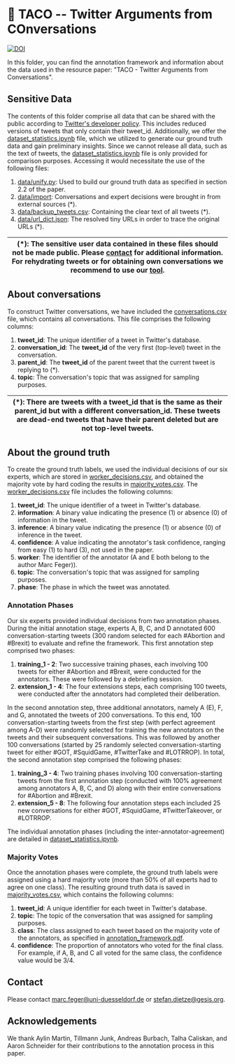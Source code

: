# :taco: TACO -- Twitter Arguments from COnversations
[![DOI](https://zenodo.org/badge/DOI/10.5281/zenodo.8030026.svg)](https://doi.org/10.5281/zenodo.8030026)

In this folder, you can find the annotation framework and information about the data used in the resource paper: "TACO - Twitter Arguments from
Conversations".

## Sensitive Data

The contents of this folder comprise all data that can be shared with the public according
to [Twitter's developer policy](https://developer.twitter.com/en/developer-terms/policy).
This includes reduced versions of tweets that only contain their tweet_id. Additionally, we offer
the [dataset_statistics.ipynb](../notebooks/dataset_statistics.ipynb) file, which we utilized to generate our ground
truth data and gain preliminary insights. Since we cannot release all data, such as the text of tweets,
the [dataset_statistics.ipynb](../notebooks/dataset_statistics.ipynb) file is only provided for comparison purposes. Accessing it would
necessitate the use of the following files:

1. [data/unify.py](./import/unify.py): Used to build our ground truth data as specified in section 2.2 of the paper.
2. [data/import](./import): Conversations and expert decisions were brought in from external sources (*).
3. [data/backup_tweets.csv](./backup_tweets.csv): Containing the clear text of all tweets (*).
4. [data/url_dict.json](./url_dict.json): The resolved tiny URLs in order to trace the original URLs (*).

| (*): The sensitive user data contained in these files should not be made public. Please [contact](#contact) for additional information. For rehydrating tweets or for obtaining own conversations we recommend to use our [tool](https://pypi.org/project/twitter-conversation/). |
|-----------------------------------------------------------------------------------------------------------------------------------------------------------------------------------------------------------------------------------------------------------------------------------|

## About conversations

To construct Twitter conversations, we have included the [conversations.csv](./conversations.csv) file, which contains all conversations. This
file comprises the following columns:

1. **tweet_id**: The unique identifier of a tweet in Twitter's database.
2. **conversation_id**: The **tweet_id** of the very first (top-level) tweet in the conversation.
3. **parent_id**: The **tweet_id** of the parent tweet that the current tweet is replying to (*).
4. **topic**: The conversation's topic that was assigned for sampling purposes.

| (*): There are tweets with a tweet_id that is the same as their parent_id but with a different conversation_id. These tweets are dead-end tweets that have their parent deleted but are not top-level tweets. |
|---------------------------------------------------------------------------------------------------------------------------------------------------------------------------------------------------------------|

## About the ground truth

To create the ground truth labels, we used the individual decisions of our six experts, which are stored
in [worker_decisions.csv](./worker_decisions.csv), and obtained the majority vote by hard coding the results
in [majority_votes.csv](./majority_votes.csv). The [worker_decisions.csv](./worker_decisions.csv) file includes the following columns:

1. **tweet_id**: The unique identifier of a tweet in Twitter's database.
2. **information**: A binary value indicating the presence (1) or absence (0) of information in the tweet.
3. **inference**: A binary value indicating the presence (1) or absence (0) of inference in the tweet.
4. **confidence**: A value indicating the annotator's task confidence, ranging from easy (1) to hard (3), not used in the paper.
5. **worker**: The identifier of the annotator (A and E both belong to the author Marc Feger)).
6. **topic**: The conversation's topic that was assigned for sampling purposes.
7. **phase**: The phase in which the tweet was annotated.

### Annotation Phases

Our six experts provided individual decisions from two annotation phases. During the initial annotation stage, experts A, B, C, and D
annotated 600 conversation-starting tweets (300 random selected for each #Abortion and #Brexit) to evaluate and refine the framework. This first
annotation step comprised two phases:

1. **training_1 - 2**: Two successive training phases, each involving 100 tweets for either #Abortion and #Brexit, were conducted for the annotators.
   These were followed by a debriefing session.
2. **extension_1 - 4**: The four extensions steps, each comprising 100 tweets, were conducted after the annotators had completed their deliberation.

In the second annotation step, three additional annotators, namely A (E), F, and G, annotated the tweets of 200 conversations. To this end, 100
conversation-starting tweets from the first step (with perfect agreement among A-D) were randomly selected for training the new annotators on the
tweets and their subsequent conversations. This was followed by another 100 conversations (started by 25 randomly selected conversation-starting
tweet for either #GOT, #SquidGame, #TwitterTake and #LOTRROP). In total, the second annotation step comprised the following phases:

1. **training_3 - 4**: Two training phases involving 100 conversation-starting tweets from the first annotation step (conducted with 100%
   agreement among annotators A, B, C, and D) along with their entire conversations for #Abortion and #Brexit.
2. **extension_5 - 8**: The following four annotation steps each included 25 new conversations for either #GOT, #SquidGame, #TwitterTakeover, or
   #LOTRROP.

The individual annotation phases (including the inter-annotator-agreement) are detailed
in [dataset_statistics.ipynb](../notebooks/dataset_statistics.ipynb).

### Majority Votes

Once the annotation phases were complete, the ground truth labels were assigned using a hard majority vote (more than 50% of all experts had to
agree on one class). The resulting ground truth data is saved in [majority_votes.csv](./majority_votes.csv), which contains the following columns:

1. **tweet_id**: A unique identifier for each tweet in Twitter's database.
2. **topic**: The topic of the conversation that was assigned for sampling purposes.
3. **class**: The class assigned to each tweet based on the majority vote of the annotators, as specified
   in [annotation_framework.pdf](./annotation_framework.pdf).
4. **confidence**: The proportion of annotators who voted for the final class. For example, if A, B, and C all voted for the same class, the
   confidence value would be 3/4.

## Contact

Please contact [marc.feger@uni-duesseldorf.de](marc.feger@uni-duesseldorf.de) or [stefan.dietze@gesis.org](stefan.dietze@gesis.org).

## Acknowledgements

We thank Aylin Martin, Tillmann Junk, Andreas Burbach, Talha Caliskan, and Aaron Schneider for their contributions to the
annotation process in this paper.